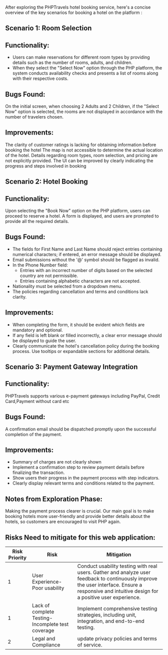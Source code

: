 After exploring the PHPTravels hotel booking service, here's a concise overview of the key scenarios for booking a hotel on the platform :
 
## Scenario 1:  Room Selection

## Functionality: 
- Users can make reservations for different room types by providing details such as the number of rooms, adults, and children. 
- When they select the "Select Now" option through the PHP platform, the system conducts availability checks and presents a list of rooms along with their respective costs.

## Bugs Found:
On the initial screen, when choosing 2 Adults and 2 Children, if the "Select Now" option is selected, the rooms are not displayed in accordance with the number of travelers chosen.

## Improvements:
The clarity of customer ratings is lacking for obtaining information before booking the hotel
The map is not accessible to determine the actual location of the hotel. 
Details regarding room types, room selection, and pricing are not explicitly provided.
The UI can be improved by clearly indicating the progress and steps involved in booking

## Scenario 2:  Hotel Booking

## Functionality: 
Upon selecting the "Book Now" option on the PHP platform, users can proceed to reserve a hotel. A form is displayed, and users are prompted to provide all the required details.

## Bugs Found:
- The fields for First Name and Last Name should reject entries containing numerical characters; if entered, an error message should be displayed.
- Email submissions without the '@' symbol should be flagged as invalid.
- In the Phone Number field:
    - Entries with an incorrect number of digits based on the selected country are not permissible.
    - Entries containing alphabetic characters are not accepted.
- Nationality must be selected from a dropdown menu.
- The policies regarding cancellation and terms and conditions lack clarity.

## Improvements:
- When completing the form, it should be evident which fields are mandatory and optional.
- If any field is left blank or filled incorrectly, a clear error message should be displayed to guide the user.
- Clearly communicate the hotel's cancellation policy during the booking process.
Use tooltips or expandable sections for additional details.


## Scenario 3:  Payment Gateway Integration

## Functionality: 
PHPTravels supports various e-payment gateways including PayPal, Credit Card,Payment without card etc

## Bugs Found:
A confirmation email should be dispatched promptly upon the successful completion of the payment.

## Improvements:
- Summary of charges are not clearly shown
- Implement a confirmation step to review payment details before finalizing the transaction.
- Show users their progress in the payment process with step indicators.
- Clearly display relevant terms and conditions related to the payment.

## Notes from Exploration Phase:
Making the payment process clearer is crucial. Our main goal is to make booking hotels more user-friendly and provide better details about the hotels, so customers are encouraged to visit PHP again.

## Risks Need to mitigate for this web application:

| Risk Priority | Risk | Mitigation
| ------ | ------ |------|
| 1 | User Experience-Poor usability |Conduct usability testing with real users. Gather and analyze user feedback to continuously improve the user interface. Ensure a responsive and intuitive design for a positive user experience.|
| 1 | Lack of complete Testing-Incomplete test coverage |Implement comprehensive testing strategies, including unit, integration, and end-to-end testing.|
| 2 | Legal and Compliance |update privacy policies and terms of service.|